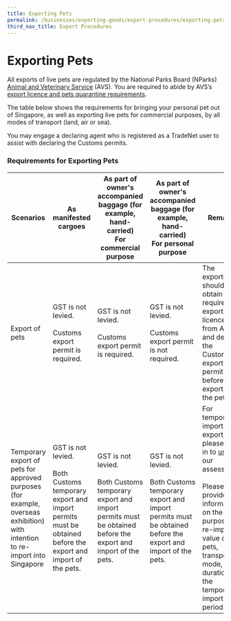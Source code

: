 ```yaml
---
title: Exporting Pets
permalink: /businesses/exporting-goods/export-procedures/exporting-pets
third_nav_title: Export Procedures
---
```


# Exporting Pets

All exports of live pets are regulated by the National Parks Board (NParks)  [Animal and Veterinary Service](https://www.nparks.gov.sg/avs) (AVS). You are required to abide by AVS’s  [export licence and pets quarantine requirements](https://www.nparks.gov.sg/avs/pets/bringing-animals-into-singapore-and-exporting/exporting-dogs-and-cats/preparing-to-leave-singapore).

The table below shows the requirements for bringing your personal pet out of Singapore, as well as exporting live pets for commercial purposes, by all modes of transport (land, air or sea).

You may engage a declaring agent who is registered as a TradeNet user to assist with declaring the Customs permits.

### Requirements for Exporting Pets 

|**Scenarios** | **As manifested cargoes**  |**As part of owner's accompanied baggage (for example, hand-carried) <br> For commercial purpose**  | **As part of owner's accompanied baggage (for example, hand-carried) <br> For personal purpose** |**Remarks**  |
|--|--|--|--  |--|
| Export of pets | GST is not levied. <br><br>  Customs export permit is required.| GST is not levied. <br><br>   Customs export permit is required. | GST is not levied.<br><br>   Customs export permit is not required. |The exporter should obtain the required export licences from AVS and declare the Customs export permit before the export of the pets.|
| Temporary export of pets for approved purposes (for example, overseas exhibition) with intention to re-import into Singapore |   GST is not levied.<br><br>    Both Customs temporary export and import permits must be obtained before the export and import of the pets. |  GST is not levied.<br><br>   Both Customs temporary export and import permits must be obtained before the export and import of the pets.|   GST is not levied.<br><br>    Both Customs temporary export and import permits must be obtained before the export and import of the pets. |For temporary import or export, please write in to  [us](mailto:customs_documentation@customs.gov.sg) for our assessment.<br> <br> Please provide information on the purpose of re-import, value of the pets, transport mode, and duration of the temporary import period.|


